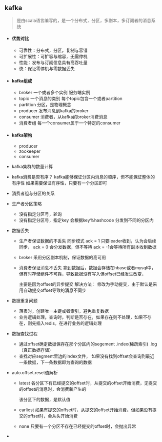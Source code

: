 ## kafka
>  是由scala语言编写的，是一个分布式，分区，多副本，多订阅者的消息系统

- #### 优势对比
  
  - 可靠性：分布式，分区，复制与容错
  - 可扩展性：可扩容与缩容，无需停机
  - 性能：发布与订阅信息具有高吞吐量
  - 快：保证零停机与零数据丢失
  
- #### kafka组成
  
  - broker 一个或者多个实例  服务端实例
  - topic 一个消息的类别  每个topic包含一个或者partition
  - partition 分区，是物理概念
  - producer 发布消息到kafka的broker
  - consumer 消费者，从kafka的broker消费消息
  - 消费者组 每一个consumer属于一个特定的consumer
  
- #### kafka架构
  
  - producer
  - zookeeper
  - consumer
- kafka集群的数量计算
- kafka消费是否有序？
  kafka能够保证分区内消息的顺序，但不能保证整体的有序性 
  如果需要保证有序性，只要有一个分区即可
- 消费者组与分区的关系
- 生产者分区策略
  - 没有指定分区号，轮询
  - 没有指定分区号，指定key 会根据key%hashcode 分发到不同的分区内

- 数据丢失
  - 生产者保证数据的不丢失
    同步模式 ack = 1 只要leader收到，认为会后续同步，
    ack = 0 会分发数据，但不等待 ack = -1会等待所有副本收到数据
    
  - broker 采用分区副本机制，保证数据的高可用
  
  - 消费者保证消息不丢失 
    拿到数据后，数据会存储在hbase或者mysql中，但有时存储组件不可靠，导致数据没有写入但offset已经发生改变，
    
    主要是因为offset的异步提交 
    解决方法： 修改为手动提交，由于默认是采用自动提交offset导致的消息不同步
- 数据重复问题
  - 落表时，创建唯一主键或者索引，避免重复数据
  - 业务逻辑处理，查询时，判断是否存在，如果存在则不处理，如果不存在，则先插入redis，在进行业务的逻辑处理
- 数据查找过程
  - 通过offset确定数据保存在那个分区内的segement   .index(稀疏索引) .log（真正数据存储）
  - 查找对应segment里边的index文件， 如果没有找到offset会查询到最近一条数据，下一条数据即为查询的数据  
- auto.offset.reset值解析
  - latest    各分区下有已经提交的offset时，从提交的offset开始消费，无提交的offset的消息时，会消费新产生的
  
    该分区下的数据，是默认值

  - earliest  如果有提交的offset时，从提交的offset开始消费，但如果没有提交的offset时，会从头开始消费
  
  - none  只要有一个分区不存在已经提交的offset时，会抛出异常
  
- 